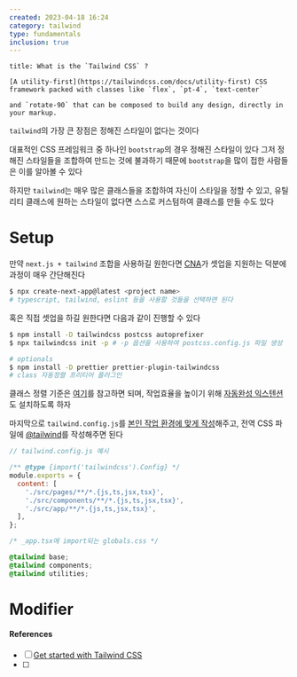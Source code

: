 ```yaml
---
created: 2023-04-18 16:24
category: tailwind
type: fundamentals
inclusion: true
---
```


```ad-quote
title: What is the `Tailwind CSS` ?

[A utility-first](https://tailwindcss.com/docs/utility-first) CSS framework packed with classes like `flex`, `pt-4`, `text-center`

and `rotate-90` that can be composed to build any design, directly in your markup.
```

`tailwind`의 가장 큰 장점은 정해진 스타일이 없다는 것이다

대표적인 CSS 프레임워크 중 하나인 `bootstrap`의 경우 정해진 스타일이 있다
그저 정해진 스타일들을 조합하여 만드는 것에 불과하기 때문에 `bootstrap`을 많이 접한 사람들은 이를 알아볼 수 있다

하지만 `tailwind`는 매우 많은 클래스들을 조합하여 자신이 스타일을 정할 수 있고, 유틸리티 클래스에 원하는 스타일이 없다면 스스로 커스텀하여 클래스를 만들 수도 있다

# Setup
만약 `next.js + tailwind` 조합을 사용하길 원한다면 [CNA](https://nextjs.org/docs/api-reference/create-next-app)가 셋업을 지원하는 덕분에 과정이 매우 간단해진다

```bash
$ npx create-next-app@latest <project name>
# typescript, tailwind, eslint 등을 사용할 것들을 선택하면 된다
```

혹은 직접 셋업을 하길 원한다면 다음과 같이 진행할 수 있다

```bash
$ npm install -D tailwindcss postcss autoprefixer
$ npx tailwindcss init -p # -p 옵션을 사용하여 postcss.config.js 파일 생성

# optionals
$ npm install -D prettier prettier-plugin-tailwindcss
# class 자동정렬 프리티어 플러그인
```

클래스 정렬 기준은 [여기](https://tailwindcss.com/blog/automatic-class-sorting-with-prettier#how-classes-are-sorted)를 참고하면 되며,
작업효율을 높이기 위해 [자동완성 익스텐션](https://marketplace.visualstudio.com/items?itemName=bradlc.vscode-tailwindcss)도 설치하도록 하자

마지막으로 `tailwind.config.js`를 [본인 작업 환경에 맞게 작성](https://tailwindcss.com/docs/configuration#creating-your-configuration-file)해주고,
전역 CSS 파일에 [@tailwind](https://tailwindcss.com/docs/functions-and-directives#config)를 작성해주면 된다

```js
// tailwind.config.js 예시

/** @type {import('tailwindcss').Config} */
module.exports = {
  content: [
    './src/pages/**/*.{js,ts,jsx,tsx}',
    './src/components/**/*.{js,ts,jsx,tsx}',
    './src/app/**/*.{js,ts,jsx,tsx}',
  ],
};
```

```css
/* _app.tsx에 import되는 globals.css */

@tailwind base;
@tailwind components;
@tailwind utilities;
```

# Modifier








#### References
- [ ] [Get started with Tailwind CSS](https://tailwindcss.com/docs/installation)
- [ ] 